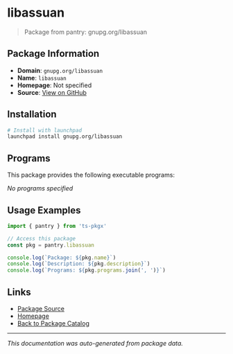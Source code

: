 # libassuan

> Package from pantry: gnupg.org/libassuan

## Package Information

- **Domain**: `gnupg.org/libassuan`
- **Name**: `libassuan`
- **Homepage**: Not specified
- **Source**: [View on GitHub](https://github.com/pkgxdev/pantry/tree/main/projects/gnupg.org/libassuan/package.yml)

## Installation

```bash
# Install with launchpad
launchpad install gnupg.org/libassuan
```

## Programs

This package provides the following executable programs:

*No programs specified*

## Usage Examples

```typescript
import { pantry } from 'ts-pkgx'

// Access this package
const pkg = pantry.libassuan

console.log(`Package: ${pkg.name}`)
console.log(`Description: ${pkg.description}`)
console.log(`Programs: ${pkg.programs.join(', ')}`)
```

## Links

- [Package Source](https://github.com/pkgxdev/pantry/tree/main/projects/gnupg.org/libassuan/package.yml)
- [Homepage](#)
- [Back to Package Catalog](../../../package-catalog.md)

---

*This documentation was auto-generated from package data.*
